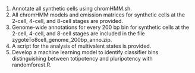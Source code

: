1. Annotate all synthetic cells using chromHMM.sh.
2. All chromHMM models and emission matrices for synthetic cells at the 2-cell, 4-cell, and 8-cell stages are provided.
3. Genome-wide annotations for every 200 bp bin for synthetic cells at the 2-cell, 4-cell, and 8-cell stages are included in the file zygoteTo8cell_genome_200bp_anno.zip.
4. A script for the analysis of multivalent states is provided.
5. Develop a machine learning model to identify classifier bins distinguishing between totipotency and pluripotency with randomforest.R.

